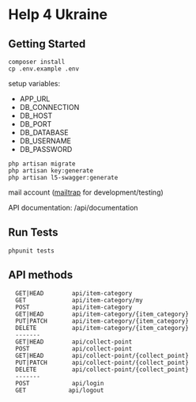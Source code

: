 # Help 4 Ukraine

## Getting Started
```
composer install
cp .env.example .env
```
setup variables:
- APP_URL
- DB_CONNECTION
- DB_HOST
- DB_PORT
- DB_DATABASE
- DB_USERNAME
- DB_PASSWORD

```
php artisan migrate
php artisan key:generate
php artisan l5-swagger:generate
```
mail account ([mailtrap](https://mailtrap.io/) for development/testing)

API documentation: /api/documentation

## Run Tests
```
phpunit tests
```

## API methods
```
  GET|HEAD        api/item-category
  GET             api/item-category/my
  POST            api/item-category
  GET|HEAD        api/item-category/{item_category}
  PUT|PATCH       api/item-category/{item_category}
  DELETE          api/item-category/{item_category}
  -------
  GET|HEAD        api/collect-point
  POST            api/collect-point
  GET|HEAD        api/collect-point/{collect_point}
  PUT|PATCH       api/collect-point/{collect_point}
  DELETE          api/collect-point/{collect_point}
  -------
  POST            api/login
  GET            api/logout

```